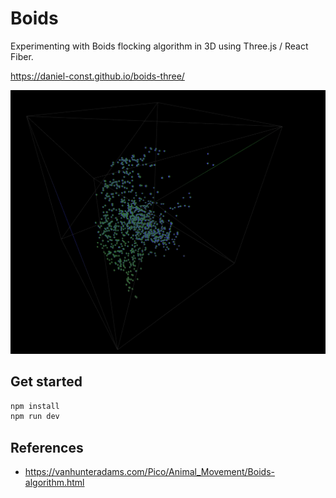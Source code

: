 # Boids

Experimenting with Boids flocking algorithm in 3D using Three.js / React Fiber.

https://daniel-const.github.io/boids-three/

![demo-image](./public/boids-demo3.png)

## Get started

```bash
npm install
npm run dev
```

## References

- https://vanhunteradams.com/Pico/Animal_Movement/Boids-algorithm.html